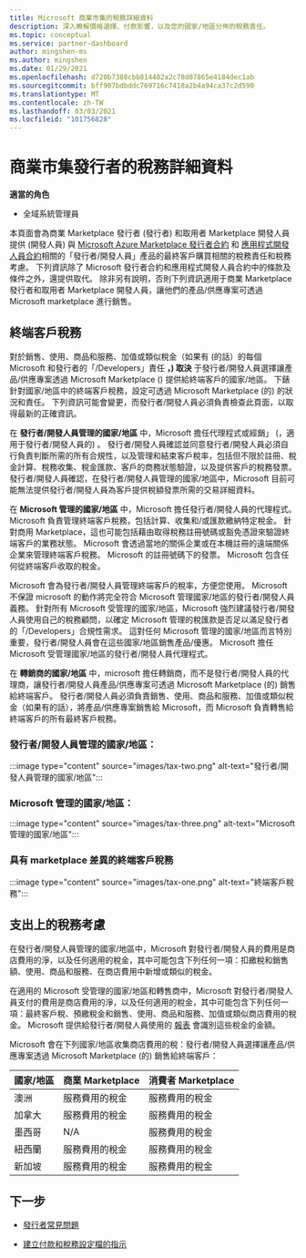 ```yaml
---
title: Microsoft 商業市集的稅務詳細資料
description: 深入瞭解價格選擇、付款影響，以及您的國家/地區分佈的稅務責任。
ms.topic: conceptual
ms.service: partner-dashboard
author: mingshen-ms
ms.author: mingshen
ms.date: 01/29/2021
ms.openlocfilehash: d720b7388cbb814402a2c78d07865e4184dec1ab
ms.sourcegitcommit: bff907bdbddc769716c7418a2b4a94ca37c2d590
ms.translationtype: MT
ms.contentlocale: zh-TW
ms.lasthandoff: 03/03/2021
ms.locfileid: "101756828"
---
```

# <a name="tax-details-for-commercial-marketplace-publishers"></a>商業市集發行者的稅務詳細資料

**適當的角色**

- 全域系統管理員

本頁面會為商業 Marketplace 發行者 (發行者) 和取用者 Marketplace 開發人員提供 (開發人員) 與 [Microsoft Azure Marketplace 發行者合約](https://go.microsoft.com/fwlink/p/?LinkID=699560) 和 [應用程式開發人員合約](https://query.prod.cms.rt.microsoft.com/cms/api/am/binary/RE4o4bH)相關的「發行者/開發人員」產品的最終客戶購買相關的稅務責任和稅務考慮。  下列資訊除了 Microsoft 發行者合約和應用程式開發人員合約中的條款及條件之外，還提供取代。  除非另有說明，否則下列資訊適用于商業 Marketplace 發行者和取用者 Marketplace 開發人員，讓他們的產品/供應專案可透過 Microsoft marketplace 進行銷售。 

## <a name="end-customer-taxation"></a>終端客戶稅務

對於銷售、使用、商品和服務、加值或類似稅金（如果有 (的話）的每個 Microsoft 和發行者的「/Developers」責任 **，) 取決** 于發行者/開發人員選擇讓產品/供應專案透過 Microsoft Marketplace () 提供給終端客戶的國家/地區。  下錶針對國家/地區中的終端客戶稅務，設定可透過 Microsoft Marketplace (的) 的狀況和責任。  下列資訊可能會變更，而發行者/開發人員必須負責檢查此頁面，以取得最新的正確資訊。

在 **發行者/開發人員管理的國家/地區** 中，Microsoft 擔任代理程式或經銷」 (，適用于發行者/開發人員的) 。 發行者/開發人員確認並同意發行者/開發人員必須自行負責判斷所需的所有合規性，以及管理和結束客戶稅率，包括但不限於註冊、稅金計算、稅務收集、稅金匯款、客戶的商務狀態驗證，以及提供客戶的稅務發票。 發行者/開發人員確認，在發行者/開發人員管理的國家/地區中，Microsoft 目前可能無法提供發行者/開發人員為客戶提供稅額發票所需的交易詳細資料。 

在 **Microsoft 管理的國家/地區** 中，Microsoft 擔任發行者/開發人員的代理程式。 Microsoft 負責管理終端客戶稅務，包括計算、收集和/或匯款繳納特定稅金。 針對商用 Marketplace，這也可能包括藉由取得稅務註冊號碼或豁免憑證來驗證終端客戶的業務狀態。 Microsoft 會透過當地的關係企業或在本機註冊的遠端關係企業來管理終端客戶稅務。 Microsoft 的註冊號碼下的發票。 Microsoft 包含任何從終端客戶收取的稅金。

Microsoft 會為發行者/開發人員管理終端客戶的稅率，方便您使用。  Microsoft 不保證 microsoft 的動作將完全符合 Microsoft 管理國家/地區的發行者/開發人員義務。  針對所有 Microsoft 受管理的國家/地區，Microsoft 強烈建議發行者/開發人員使用自己的稅務顧問，以確定 Microsoft 管理的稅匯款是否足以滿足發行者的「/Developers」合規性需求。 這對任何 Microsoft 管理的國家/地區而言特別重要，發行者/開發人員會在這些國家/地區銷售產品/優惠。  Microsoft 擔任 Microsoft 受管理國家/地區的發行者/開發人員代理程式。

在 **轉銷商的國家/地區** 中，microsoft 擔任轉銷商，而不是發行者/開發人員的代理商，讓發行者/開發人員產品/供應專案可透過 Microsoft Marketplace (的) 銷售給終端客戶。  發行者/開發人員必須負責銷售、使用、商品和服務、加值或類似稅金（如果有的話），將產品/供應專案銷售給 Microsoft，而 Microsoft 負責轉售給終端客戶的所有最終客戶稅務。


### <a name="publisherdeveloper-managed-countries"></a>發行者/開發人員管理的國家/地區： 

:::image type="content" source="images/tax-two.png" alt-text="發行者/開發人員管理的國家/地區":::

### <a name="microsoft-managed-countries"></a>Microsoft 管理的國家/地區：

:::image type="content" source="images/tax-three.png" alt-text="Microsoft 管理的國家/地區":::

### <a name="end-customer-taxation-with-differences-in-marketplace"></a>具有 marketplace 差異的終端客戶稅務

:::image type="content" source="images/tax-one.png" alt-text="終端客戶稅務":::

## <a name="tax-considerations-on-payouts"></a>支出上的稅務考慮

在發行者/開發人員管理的國家/地區中，Microsoft 對發行者/開發人員的費用是商店費用的淨，以及任何適用的稅金，其中可能包含下列任何一項：扣繳稅和銷售額、使用、商品和服務、在商店費用中新增或類似的稅金。

在適用的 Microsoft 受管理的國家/地區和轉售商中，Microsoft 對發行者/開發人員支付的費用是商店費用的淨，以及任何適用的稅金，其中可能包含下列任何一項：最終客戶稅、預繳稅金和銷售、使用、商品和服務、加值或類似商店費用的稅金。 Microsoft 提供給發行者/開發人員使用的 [報表](payout-statement.md) 會識別這些稅金的金額。 

Microsoft 會在下列國家/地區收集商店費用的稅：發行者/開發人員選擇讓產品/供應專案透過 Microsoft Marketplace (的) 銷售給終端客戶：

|**國家/地區**|**商業 Marketplace**|**消費者 Marketplace**|
|----------------|-----------------------------|-----------------------|
|澳洲|服務費用的稅金|服務費用的稅金|
|加拿大|服務費用的稅金|服務費用的稅金|
|墨西哥|N/A|服務費用的稅金|
|紐西蘭|服務費用的稅金|服務費用的稅金|
|新加坡|服務費用的稅金|服務費用的稅金|


## <a name="next-steps"></a>下一步

- [發行者常見問題](/azure/marketplace/marketplace-faq-publisher-guide) 

- [建立付款和稅務設定檔的指示](./set-up-your-payout-account.md?context=%2fazure%2fmarketplace%2fcontext%2fcontext#create-a-payment-profile)